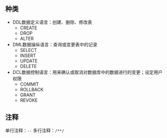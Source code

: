 ## 种类
- DDL数据定义语言：创建、删除、修改表
    - CREATE
    - DROP
    - ALTER
- DML数据操纵语言：查询或变更表中的记录
    - SELECT
    - INSERT
    - UPDATE
    - DELETE
- DCL数据控制语言：用来确认或取消对数据库中的数据进行的变更；设定用户权限
    - COMMIT
    - ROLLBACK
    - GRANT
    - REVOKE

## 注释
单行注释：`--`
多行注释：`/**/`